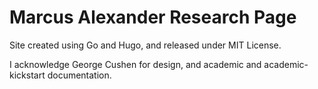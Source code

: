 # Marcus Alexander Research Page

Site created using Go and Hugo, and released under MIT License.

I acknowledge George Cushen for design, and academic and academic-kickstart documentation.
